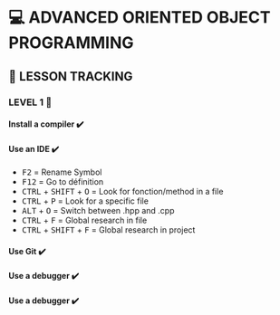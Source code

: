 # :computer: ADVANCED ORIENTED OBJECT PROGRAMMING

## :memo: LESSON TRACKING

### LEVEL 1 :pill:

#### Install a compiler :heavy_check_mark:

#### Use an IDE :heavy_check_mark:

- <kbd>F2</kbd>     =   Rename Symbol
- <kbd>F12</kbd>    =   Go to définition
- <kbd>CTRL</kbd> + <kbd>SHIFT</kbd> + <kbd>O</kbd>    =   Look for fonction/method in a file
- <kbd>CTRL</kbd> + <kbd>P</kbd>    =   Look for a specific file
- <kbd>ALT</kbd> + <kbd>O</kbd>     =    Switch between .hpp and .cpp
- <kbd>CTRL</kbd> + <kbd>F</kbd>   =   Global research in file
- <kbd>CTRL</kbd> + <kbd>SHIFT</kbd> + <kbd>F</kbd>   =   Global research in project

#### Use Git :heavy_check_mark:

#### Use a debugger :heavy_check_mark:

#### Use a debugger :heavy_check_mark: